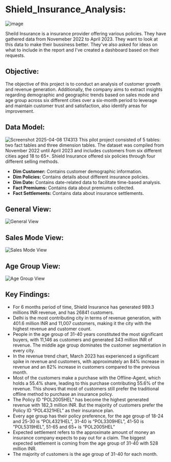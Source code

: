 # Shield_Insurance_Analysis:
![image](https://github.com/user-attachments/assets/a7579c26-c91c-42ac-b2ed-0c0aa8566caf)

Sheild Insurance is a insurance provider offering various policies. They have gathered data from Novemeber 2022 to April 2023. They want to look at this data to make their bussiness better. They've also asked for ideas on what to include in the report and I've created a dashboard based on their requests.

## Objective:
The objective of this project is to conduct an analysis of customer growth and revenue generation. Additionally, the company aims to extract insights regarding demographic and geographic trends based on sales mode and age group across six different cities over a six-month period to leverage and maintain customer trust and satisfaction, also identify areas for improvement.

## Data Model:
![Screenshot 2025-04-08 174313](https://github.com/user-attachments/assets/bb3a4ed1-c3b9-4e89-ac86-e15519afa9b7)
This pilot project consisted of 5 tables: two fact tables and three dimension tables. The dataset was compiled from November 2022 until April 2023 and includes customers from six different cities aged 18 to 65+. Shield Insurance offered six policies through four different selling methods.

- **Dim Customer:** Contains customer demographic information.
- **Dim Policies:** Contains details about different insurance policies.
- **Dim Date:** Contains date-related data to facilitate time-based analysis.
- **Fact Premiums:** Contains data about premiums collected.
- **Fact Settlements:** Contains data about insurance settlements.

## General View:
![General View](https://github.com/user-attachments/assets/a32ce630-6d35-42db-b34f-1f53b64fc6d1)

## Sales Mode View:
![Sales Mode View](https://github.com/user-attachments/assets/28ceedb8-fdbc-4c45-9ec4-59b5a3e745e0)

## Age Group View:
![Age Group View](https://github.com/user-attachments/assets/028c662a-3fee-4b30-94fc-59060ec9285c)


## Key Findings:
- For 6 months period of time, Shield Insurance has generated 989.3 millions INR revenue, and has 26841 customers.
- Delhi is the most contributing city in terms of revenue generation, with 401.6 million INR and 11,007 customers, making it the city with the highest revenue and customer count.
- People in the age group of 31-40 years constituted the most significant buyers, with 11,146 as customers and generated 343 million INR of revenue. The middle age group dominates the customer segmentation in every city.
- In the revenue trend chart, March 2023 has experienced a significant spike in revenue and customers, with approximately an 84% increase in revenue and an 82% increase in customers compared to the previous month.
- Most of the customers make a purchase with the Offline-Agent, which holds a 55.4% share, leading to this purchase contributing 55.6% of the revenue. This shows that most of customers still prefer the traditional offline method to purchase an insurance policy.
- The Policy ID “POL2005HEL” has become the highest generated revenue with 182,3 million INR. But the majority of customers prefer the Policy ID “POL4321HEL” as their insurance plan.
- Every age group has their policy preference, for the age group of 18-24 and 25-30 is “POL4321HEL”, 31-40 is “POL3309HEL”, 41-50 is ”POL5319HEL”, 51-65 and 65+ is “POL2005HEL”
- Expected settlement refers to the approximate amount of money an insurance company expects to pay out for a claim. The biggest expected settlement is coming from the age group of 31-40 with 528 million INR.
- The majority of customers is the age group of 31-40 for each month.

